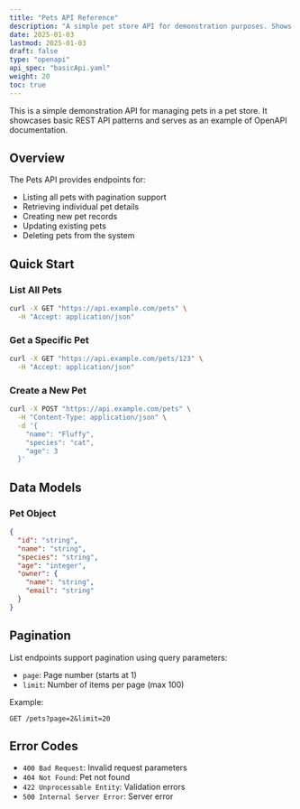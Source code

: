 ```yaml
---
title: "Pets API Reference"
description: "A simple pet store API for demonstration purposes. Shows basic CRUD operations for managing pets."
date: 2025-01-03
lastmod: 2025-01-03
draft: false
type: "openapi"
api_spec: "basicApi.yaml"
weight: 20
toc: true
---
```


This is a simple demonstration API for managing pets in a pet store. It showcases basic REST API patterns and serves as an example of OpenAPI documentation.

## Overview

The Pets API provides endpoints for:
- Listing all pets with pagination support
- Retrieving individual pet details
- Creating new pet records
- Updating existing pets
- Deleting pets from the system

## Quick Start

### List All Pets

```bash
curl -X GET "https://api.example.com/pets" \
  -H "Accept: application/json"
```

### Get a Specific Pet

```bash
curl -X GET "https://api.example.com/pets/123" \
  -H "Accept: application/json"
```

### Create a New Pet

```bash
curl -X POST "https://api.example.com/pets" \
  -H "Content-Type: application/json" \
  -d '{
    "name": "Fluffy",
    "species": "cat",
    "age": 3
  }'
```

## Data Models

### Pet Object

```json
{
  "id": "string",
  "name": "string",
  "species": "string",
  "age": "integer",
  "owner": {
    "name": "string",
    "email": "string"
  }
}
```

## Pagination

List endpoints support pagination using query parameters:
- `page`: Page number (starts at 1)
- `limit`: Number of items per page (max 100)

Example:
```
GET /pets?page=2&limit=20
```

## Error Codes

- `400 Bad Request`: Invalid request parameters
- `404 Not Found`: Pet not found
- `422 Unprocessable Entity`: Validation errors
- `500 Internal Server Error`: Server error